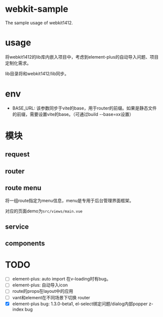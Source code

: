 # webkit-sample

The sample usage of webkit1412.

# usage

将webkit1412的lib库内嵌入项目中，考虑到element-plus的自动导入问题、项目定制化需求。

lib目录将和webkit1412/lib同步。

# env

- BASE_URL: 该参数同步于vite的base，用于router的前缀。如果是静态文件的前缀，需要设置vite的base。（可通过build --base=xx设置）

# 模块

## request

## router

## route menu

将一组route指定为menu信息，menu是专用于后台管理界面框架。

对应的页面demo为`src/views/main.vue`

## service

## components

# TODO

- [ ] element-plus: auto import 在v-loading时有bug。
- [ ] element-plus: 自动导入icon
- [ ] route的props在layout中的应用
- [ ] vant和element在不同场景下切换 router
- [x] element-plus bug: 1.3.0-beta1, el-select绑定问题/dialog内部popper z-index bug
